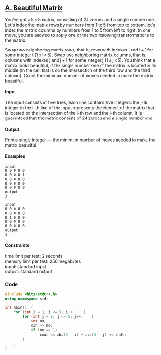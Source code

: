 ## [A. Beautiful Matrix](https://codeforces.com/problemset/problem/263/A)

You've got a 5 × 5 matrix, consisting of 24 zeroes and a single number one. Let's index the matrix rows by numbers from 1 to 5 from top to bottom, let's index the matrix columns by numbers from 1 to 5 from left to right. In one move, you are allowed to apply one of the two following transformations to the matrix:

Swap two neighboring matrix rows, that is, rows with indexes i and i + 1 for some integer i (1 ≤ i < 5).
Swap two neighboring matrix columns, that is, columns with indexes j and j + 1 for some integer j (1 ≤ j < 5).
You think that a matrix looks beautiful, if the single number one of the matrix is located in its middle (in the cell that is on the intersection of the third row and the third column). Count the minimum number of moves needed to make the matrix beautiful.

#### Input
The input consists of five lines, each line contains five integers: the j-th integer in the i-th line of the input represents the element of the matrix that is located on the intersection of the i-th row and the j-th column. It is guaranteed that the matrix consists of 24 zeroes and a single number one.

#### Output
Print a single integer — the minimum number of moves needed to make the matrix beautiful.

#### Examples
```
input
0 0 0 0 0
0 0 0 0 1
0 0 0 0 0
0 0 0 0 0
0 0 0 0 0
output
3

input
0 0 0 0 0
0 0 0 0 0
0 1 0 0 0
0 0 0 0 0
0 0 0 0 0
output
1
```

#### Constraints
time limit per test: 2 seconds <br>
memory limit per test: 256 megabytes <br>
input: standard input <br>
output: standard output <br>

### Code
```cpp
#include <bits/stdc++.h>
using namespace std;

int main()  {
    for (int i = 1; i <= 5; i++)    {
        for (int j = 1; j <= 5; j++)    {
            int no;
            cin >> no;
            if (no == 1)
                cout << abs(3 - i) + abs(3 - j) << endl;
        }
    }
}
```

